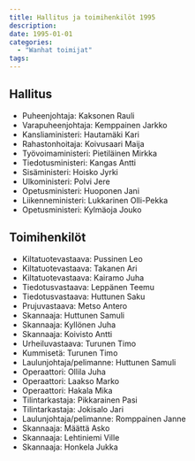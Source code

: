```yaml
---
title: Hallitus ja toimihenkilöt 1995
description: 
date: 1995-01-01
categories:
  - "Wanhat toimijat"
tags:
---
```



## Hallitus
- Puheenjohtaja:	Kaksonen Rauli
- Varapuheenjohtaja:	Kemppainen Jarkko
- Kansliaministeri:	Hautamäki Kari
- Rahastonhoitaja:	Koivusaari Maija
- Työvoimaministeri:	Pietiläinen Mirkka
- Tiedotusministeri:	Kangas Antti
- Sisäministeri:	Hoisko Jyrki
- Ulkoministeri:	Polvi Jere
- Opetusministeri:	Huoponen Jani
- Liikenneministeri:	Lukkarinen Olli-Pekka
- Opetusministeri:	Kylmäoja Jouko


## Toimihenkilöt
- Kiltatuotevastaava:	Pussinen Leo
- Kiltatuotevastaava:	Takanen Ari
- Kiltatuotevastaava:	Kairamo Juha
- Tiedotusvastaava:	Leppänen Teemu
- Tiedotusvastaava:	Huttunen Saku
- Prujuvastaava:	Metso Antero
- Skannaaja:	Huttunen Samuli
- Skannaaja:	Kyllönen Juha
- Skannaaja:	Koivisto Antti
- Urheiluvastaava:	Turunen Timo
- Kummisetä:	Turunen Timo
- Laulunjohtaja/pelimanne:	Huttunen Samuli
- Operaattori:	Ollila Juha
- Operaattori:	Laakso Marko
- Operaattori:	Hakala Mika
- Tilintarkastaja:	Pikkarainen Pasi
- Tilintarkastaja:	Jokisalo Jari
- Laulunjohtaja/pelimanne:	Romppainen Janne
- Skannaaja:	Määttä Asko
- Skannaaja:	Lehtiniemi Ville
- Skannaaja:	Honkela Jukka